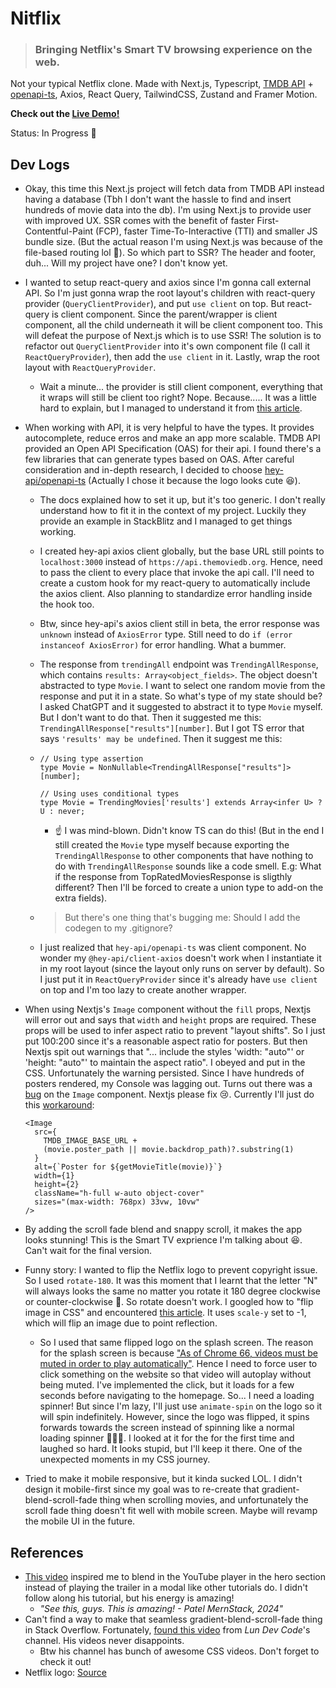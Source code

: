 # Nitflix

> ### Bringing Netflix's Smart TV browsing experience on the web.

Not your typical Netflix clone. Made with Next.js, Typescript, [TMDB API](https://developer.themoviedb.org/reference/intro/getting-started) + [openapi-ts](https://heyapi.vercel.app/), Axios, React Query, TailwindCSS, Zustand and Framer Motion.

**Check out the [Live Demo!](https://nitflix-six.vercel.app/)**

Status: In Progress 🚧

## Dev Logs

- Okay, this time this Next.js project will fetch data from TMDB API instead having a database (Tbh I don't want the hassle to find and insert hundreds of movie data into the db). I'm using Next.js to provide user with improved UX. SSR comes with the benefit of faster First-Contentful-Paint (FCP), faster Time-To-Interactive (TTI) and smaller JS bundle size. (But the actual reason I'm using Next.js was because of the file-based routing lol 🤭). So which part to SSR? The header and footer, duh... Will my project have one? I don't know yet.

- I wanted to setup react-query and axios since I'm gonna call external API. So I'm just gonna wrap the root layout's children with react-query provider (`QueryClientProvider`), and put `use client` on top. But react-query is client component. Since the parent/wrapper is client component, all the child underneath it will be client component too. This will defeat the purpose of Next.js which is to use SSR! The solution is to refactor out `QueryClientProvider` into it's own component file (I call it `ReactQueryProvider`), then add the `use client` in it. Lastly, wrap the root layout with `ReactQueryProvider`.

  - Wait a minute... the provider is still client component, everything that it wraps will still be client too right? Nope. Because..... It was a little hard to explain, but I managed to understand it from [this article](https://www.joshwcomeau.com/react/server-components/#workarounds-7).

- When working with API, it is very helpful to have the types. It provides autocomplete, reduce erros and make an app more scalable. TMDB API provided an Open API Specification (OAS) for their api. I found there's a few libraries that can generate types based on OAS. After careful consideration and in-depth research, I decided to choose [hey-api/openapi-ts](https://github.com/hey-api/openapi-ts) (Actually I chose it because the logo looks cute 😆).

  - The docs explained how to set it up, but it's too generic. I don't really understand how to fit it in the context of my project. Luckily they provide an example in StackBlitz and I managed to get things working.
  - I created hey-api axios client globally, but the base URL still points to `localhost:3000` instead of `https://api.themoviedb.org`. Hence, need to pass the client to every place that invoke the api call. I'll need to create a custom hook for my react-query to automatically include the axios client. Also planning to standardize error handling inside the hook too.
  - Btw, since hey-api's axios client still in beta, the error response was `unknown` instead of `AxiosError` type. Still need to do `if (error instanceof AxiosError)` for error handling. What a bummer.
  - The response from `trendingAll` endpoint was `TrendingAllResponse`, which contains `results: Array<object_fields>`. The object doesn't abstracted to type `Movie`. I want to select one random movie from the response and put it in a state. So what's type of my state should be? I asked ChatGPT and it suggested to abstract it to type `Movie` myself. But I don't want to do that. Then it suggested me this: `TrendingAllResponse["results"][number]`. But I got TS error that says `'results' may be undefined`. Then it suggest me this:

  - ```
    // Using type assertion
    type Movie = NonNullable<TrendingAllResponse["results"]>[number];

    // Using uses conditional types
    type Movie = TrendingMovies['results'] extends Array<infer U> ? U : never;
    ```

    - ☝️ I was mind-blown. Didn't know TS can do this! (But in the end I still created the `Movie` type myself because exporting the `TrendingAllResponse` to other components that have nothing to do with `TrendingAllResponse` sounds like a code smell. E.g: What if the response from TopRatedMoviesResponse is sligthly different? Then I'll be forced to create a union type to add-on the extra fields).

  - > But there's one thing that's bugging me: Should I add the codegen to my .gitignore?

  - I just realized that `hey-api/openapi-ts` was client component. No wonder my `@hey-api/client-axios` doesn't work when I instantiate it in my root layout (since the layout only runs on server by default). So I just put it in `ReactQueryProvider` since it's already have `use client` on top and I'm too lazy to create another wrapper.

- When using Nextjs's `Image` component without the `fill` props, Nextjs will error out and says that `width` and `height` props are required. These props will be used to infer aspect ratio to prevent "layout shifts". So I just put 100:200 since it's a reasonable aspect ratio for posters. But then Nextjs spit out warnings that "... include the styles 'width: "auto"' or 'height: "auto"' to maintain the aspect ratio". I obeyed and put in the CSS. Unfortunately the warning persisted. Since I have hundreds of posters rendered, my Console was lagging out. Turns out there was a [bug](https://github.com/vercel/next.js/issues/56025) on the `Image` component. Nextjs please fix 😢. Currently I'll just do this [workaround](https://www.reddit.com/r/nextjs/comments/16yvihk/seriously_why_is_it_so_difficult_to_use_image_and/):
  ```
  <Image
    src={
      TMDB_IMAGE_BASE_URL +
      (movie.poster_path || movie.backdrop_path)?.substring(1)
    }
    alt={`Poster for ${getMovieTitle(movie)}`}
    width={1}
    height={2}
    className="h-full w-auto object-cover"
    sizes="(max-width: 768px) 33vw, 10vw"
  />
  ```
- By adding the scroll fade blend and snappy scroll, it makes the app looks stunning! This is the Smart TV exprience I'm talking about 😆. Can't wait for the final version.

- Funny story: I wanted to flip the Netflix logo to prevent copyright issue. So I used `rotate-180`. It was this moment that I learnt that the letter "N" will always looks the same no matter you rotate it 180 degree clockwise or counter-clockwise 🤯. So rotate doesn't work. I googled how to "flip image in CSS" and encountered [this article](https://pqina.nl/blog/flipping-images-with-css-and-javascript/). It uses `scale-y` set to -1, which will flip an image due to point reflection.

  - So I used that same flipped logo on the splash screen. The reason for the splash screen is because ["As of Chrome 66, videos must be muted in order to play automatically"](https://www.npmjs.com/package/react-player#autoplay). Hence I need to force user to click something on the website so that video will autoplay without being muted. I've implemented the click, but it loads for a few seconds before navigating to the homepage. So... I need a loading spinner! But since I'm lazy, I'll just use `animate-spin` on the logo so it will spin indefinitely. However, since the logo was flipped, it spins forwards towards the screen instead of spinning like a normal loading spinner 🤣🤣🤣. I looked at it for the for the first time and laughed so hard. It looks stupid, but I'll keep it there. One of the unexpected moments in my CSS journey.

- Tried to make it mobile responsive, but it kinda sucked LOL. I didn't design it mobile-first since my goal was to re-create that gradient-blend-scroll-fade thing when scrolling movies, and unfortunately the scroll fade thing doesn't fit well with mobile screen. Maybe will revamp the mobile UI in the future.

## References

- [This video](https://www.youtube.com/watch?v=4eeoleNpEL8) inspired me to blend in the YouTube player in the hero section instead of playing the trailer in a modal like other tutorials do. I didn't follow along his tutorial, but his energy is amazing!
  - _"See this, guys. This is amazing! - Patel MernStack, 2024"_
- Can't find a way to make that seamless gradient-blend-scroll-fade thing in Stack Overflow. Fortunately, [found this video](https://www.youtube.com/watch?v=mF9yOwlunWk) from _Lun Dev Code_'s channel. His videos never disappoints.
  - Btw his channel has bunch of awesome CSS videos. Don't forget to check it out!
- Netflix logo: [Source](https://www.pngwing.com/en/free-png-adjxw/download)
